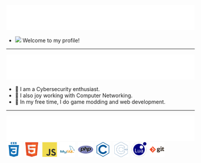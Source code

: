 <div>
  <img src=title.svg />
</div>

- <img src="https://media.giphy.com/media/WUlplcMpOCEmTGBtBW/giphy.gif" width="25"/> Welcome to my profile!

---

<div>
  <img src=about.svg />
</div>

- 💞️ I am a Cybersecurity enthusiast.
- 🌱 I also joy working with Computer Networking.
- 👀 In my free time, I do game modding and web development.

---

<div>
  <img src=tech.svg />
</div>

<div>
  <img src="https://github.com/devicons/devicon/blob/master/icons/css3/css3-plain-wordmark.svg"  title="CSS3" alt="CSS" width="40" height="40"/>&nbsp;
  <img src="https://github.com/devicons/devicon/blob/master/icons/html5/html5-original.svg" title="HTML5" alt="HTML" width="40" height="40"/>&nbsp;
  <img src="https://github.com/devicons/devicon/blob/master/icons/javascript/javascript-original.svg" title="JavaScript" alt="JavaScript" width="40" height="40"/>&nbsp;
  <img src="https://github.com/devicons/devicon/blob/master/icons/mysql/mysql-original-wordmark.svg" title="MySQL"  alt="MySQL" width="40" height="40"/>&nbsp;
  <img src="https://github.com/devicons/devicon/blob/master/icons/php/php-original.svg" title="PHP"  alt="PHP" width="40" height="40"/>&nbsp;
  <img src="https://github.com/devicons/devicon/blob/master/icons/c/c-line.svg" title="C"  alt="C" width="40" height="40"/>&nbsp;
  <img src="https://github.com/devicons/devicon/blob/master/icons/cplusplus/cplusplus-line.svg" title="C++"  alt="C++" width="40" height="40"/>&nbsp;
  <img src="https://github.com/devicons/devicon/blob/master/icons/lua/lua-original-wordmark.svg" title="Lua"  alt="Lua" width="40" height="40"/>&nbsp;
  <img src="https://github.com/devicons/devicon/blob/master/icons/git/git-original-wordmark.svg" title="Git" **alt="Git" width="40" height="40"/>
</div>


<!---
ripper-roo/ripper-roo is a ✨ special ✨ repository because its `README.md` (this file) appears on your GitHub profile.
You can click the Preview link to take a look at your changes.
--->

